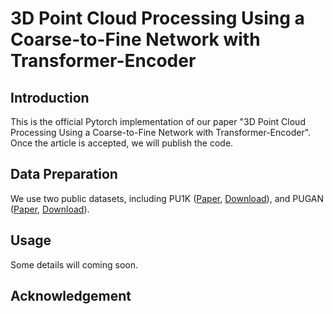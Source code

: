 # 3D Point Cloud Processing Using a Coarse-to-Fine Network with Transformer-Encoder

## Introduction

This is the official Pytorch implementation of our paper "3D Point Cloud Processing Using a Coarse-to-Fine Network with Transformer-Encoder". Once the article is accepted, we will publish the code.

## Data Preparation

We use two public datasets, including PU1K ([Paper](https://arxiv.org/abs/1912.03264), [Download](https://drive.google.com/file/d/1oTAx34YNbL6GDwHYL2qqvjmYtTVWcELg/view?usp=sharing)), and PUGAN ([Paper](http://openaccess.thecvf.com/content_ICCV_2019/html/Li_PU-GAN_A_Point_Cloud_Upsampling_Adversarial_Network_ICCV_2019_paper.html), [Download](https://drive.google.com/open?id=13ZFDffOod_neuF3sOM0YiqNbIJEeSKdZ)). 


## Usage

Some details will coming soon.


## Acknowledgement

